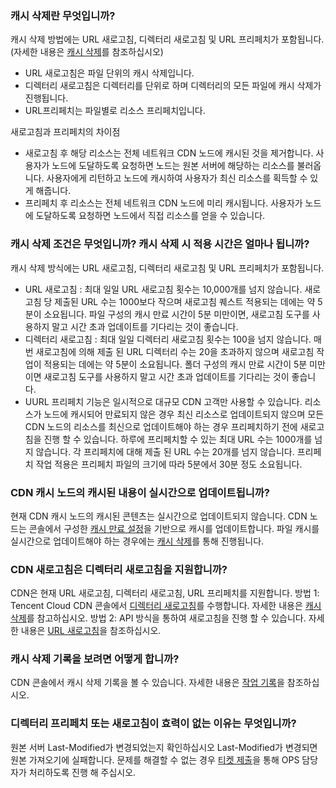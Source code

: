 ### 캐시 삭제란 무엇입니까?
캐시 삭제 방법에는 URL 새로고침, 디렉터리 새로고침 및 URL 프리페치가 포함됩니다. (자세한 내용은 [캐시 삭제](https://intl.cloud.tencent.com/document/product/228/6299)를 참조하십시오)
- URL 새로고침은 파일 단위의 캐시 삭제입니다.
- 디렉터리 새로고침은 디렉터리를 단위로 하며 디렉터리의 모든 파일에 캐시 삭제가 진행됩니다.
- URL프리페치는 파일별로 리소스 프리페치입니다.

새로고침과 프리페치의 차이점
- 새로고침 후 해당 리소스는 전체 네트워크 CDN 노드에 캐시된 것을 제거합니다. 사용자가 노드에 도달하도록 요청하면 노드는 원본 서버에 해당하는 리소스를 불러옵니다. 사용자에게 리턴하고 노드에 캐시하여 사용자가 최신 리소스를 획득할 수 있게 해줍니다.
- 프리페치 후 리소스는 전체 네트워크 CDN 노드에 미리 캐시됩니다. 사용자가 노드에 도달하도록 요청하면 노드에서 직접 리소스를 얻을 수 있습니다.

### 캐시 삭제 조건은 무엇입니까? 캐시 삭제 시 적용 시간은 얼마나 됩니까?
캐시 삭제 방식에는 URL 새로고침, 디렉터리 새로고침 및 URL 프리페치가 포함됩니다.
- URL 새로고침 : 최대 일일 URL 새로고침 횟수는 10,000개를 넘지 않습니다. 새로고침 당 제출된 URL 수는 1000보다 작으며 새로고침 퀘스트 적용되는 데에는 약 5분이 소요됩니다. 파일 구성의 캐시 만료 시간이 5분 미만이면, 새로고침 도구를 사용하지 말고 시간 초과 업데이트를 기다리는 것이 좋습니다.
- 디렉터리 새로고침 : 최대 일일 디렉터리 새로고침 횟수는 100을 넘지 않습니다. 매번 새로고침에 의해 제출 된 URL 디렉터리 수는 20을 초과하지 않으며 새로고침 작업이 적용되는 데에는 약 5분이 소요됩니다. 폴더 구성의 캐시 만료 시간이 5분 미만이면 새로고침 도구를 사용하지 말고 시간 초과 업데이트를 기다리는 것이 좋습니다.
- UURL 프리페치 기능은 일시적으로 대규모 CDN 고객만 사용할 수 있습니다. 리소스가 노드에 캐시되어 만료되지 않은 경우 최신 리소스로 업데이트되지 않으며 모든 CDN 노드의 리소스를 최신으로 업데이트해야 하는 경우 프리페치하기 전에 새로고침을 진행 할 수 있습니다. 하루에 프리페치할 수 있는 최대 URL 수는 1000개를 넘지 않습니다. 각 프리페치에 대해 제출 된 URL 수는 20개를 넘지 않습니다. 프리페치 작업 적용은 프리페치 파일의 크기에 따라 5분에서 30분 정도 소요됩니다.

### CDN 캐시 노드의 캐시된 내용이 실시간으로 업데이트됩니까?
현재 CDN 캐시 노드의 캐시된 콘텐츠는 실시간으로 업데이트되지 않습니다. CDN 노드는 콘솔에서 구성한 [캐시 만료 설정](https://intl.cloud.tencent.com/document/product/228/6290)을 기반으로 캐시를 업데이트합니다. 파일 캐시를 실시간으로 업데이트해야 하는 경우에는 [캐시 삭제](https://intl.cloud.tencent.com/document/product/228/6299)를 통해 진행됩니다.

### CDN 새로고침은 디렉터리 새로고침을 지원합니까?
CDN은 현재 URL 새로고침, 디렉터리 새로고침, URL 프리페치를 지원합니다.
방법 1: Tencent Cloud CDN 콘솔에서 [디렉터리 새로고침](https://console.cloud.tencent.com/cdn/refresh)를 수행합니다. 자세한 내용은 [캐시 삭제](https://intl.cloud.tencent.com/document/product/228/6299)를 참고하십시오.
방법 2: API 방식을 통하여 새로고침을 진행 할 수 있습니다. 자세한 내용은 [URL 새로고침](https://intl.cloud.tencent.com/document/product/228/3946)을 참조하십시오.

### 캐시 삭제 기록을 보려면 어떻게 합니까?
CDN 콘솔에서 캐시 삭제 기록을 볼 수 있습니다. 자세한 내용은 [작업 기록](https://intl.cloud.tencent.com/document/product/228/6299#.E6.93.8D.E4.BD.9C.E8.AE.B0.E5.BD.95)을 참조하십시오.

### 디렉터리 프리페치 또는 새로고침이 효력이 없는 이유는 무엇입니까?
원본 서버 Last-Modified가 변경되었는지 확인하십시오 Last-Modified가 변경되면 원본 가져오기에 실패합니다. 문제를 해결할 수 없는 경우 [티켓 제출](https://console.cloud.tencent.com/workorder/category)을 통해 OPS 담당자가 처리하도록 진행 해 주십시오.
